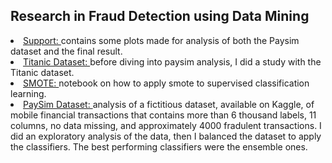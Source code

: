 ## Research in Fraud Detection using Data Mining
<li>
  <a href='https://github.com/laisdeghaide/Research/tree/master/1.%20Support'>Support: </a> contains some plots made for analysis of both the Paysim dataset and the final result.
</li>
<li>
<a href='https://github.com/laisdeghaide/Research/tree/master/2.%20Titanic%20Dataset'>Titanic Dataset: </a>before diving into paysim analysis, I did a study with the Titanic dataset.
</li>
<li>
<a href='https://github.com/laisdeghaide/Research/tree/master/3.%20SMOTE'>SMOTE: </a> notebook on how to apply smote to supervised classification learning.
</li>
<li>
<a href='https://github.com/laisdeghaide/Research/tree/master/4.%20PaySim%20Dataset'>PaySim Dataset: </a> analysis of a fictitious dataset, available on Kaggle, of mobile financial transactions that contains more than 6 thousand labels, 11 columns, no data missing, and approximately 4000 fradulent transactions. I did an exploratory analysis of the data, then I balanced the dataset to apply the classifiers. The best performing classifiers were the ensemble ones.
</li>

